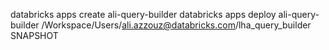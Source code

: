 databricks apps create ali-query-builder
databricks apps deploy ali-query-builder /Workspace/Users/ali.azzouz@databricks.com/lha_query_builder SNAPSHOT